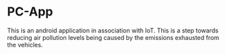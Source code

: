 # PC-App
This is an android application in association with IoT. This is a step towards reducing air pollution levels being caused by the emissions exhausted from the vehicles.
